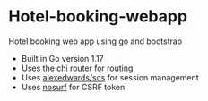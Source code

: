 # Hotel-booking-webapp
Hotel booking web app using go and bootstrap

- Built in Go version 1.17
- Uses the [chi router](https://github.com/go-chi/chi/) for routing
- Uses [alexedwards/scs](https://github.com/alexedwards/scs) for session management
- Uses [nosurf](https://github.com/justinas/nosurf) for CSRF token
